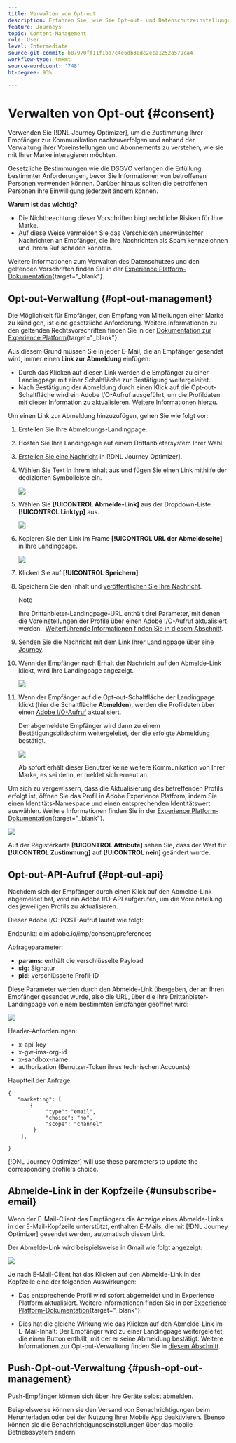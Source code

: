 ```yaml
---
title: Verwalten von Opt-out
description: Erfahren Sie, wie Sie Opt-out- und Datenschutzeinstellungen verwalten können
feature: Journeys
topic: Content-Management
role: User
level: Intermediate
source-git-commit: b07970ff11f1ba7c4e6db30dc2eca1252a579ca4
workflow-type: tm+mt
source-wordcount: '748'
ht-degree: 93%

---
```


# Verwalten von Opt-out {#consent}

Verwenden Sie [!DNL Journey Optimizer], um die Zustimmung Ihrer Empfänger zur Kommunikation nachzuverfolgen und anhand der Verwaltung ihrer Voreinstellungen und Abonnements zu verstehen, wie sie mit Ihrer Marke interagieren möchten. <!--Their preferences and subscriptions are handled through Consent management.-->

Gesetzliche Bestimmungen wie die DSGVO verlangen die Erfüllung bestimmter Anforderungen, bevor Sie Informationen von betroffenen Personen verwenden können. Darüber hinaus sollten die betroffenen Personen ihre Einwilligung jederzeit ändern können.

**Warum ist das wichtig?**

* Die Nichtbeachtung dieser Vorschriften birgt rechtliche Risiken für Ihre Marke.
* Auf diese Weise vermeiden Sie das Verschicken unerwünschter Nachrichten an Empfänger, die Ihre Nachrichten als Spam kennzeichnen und Ihrem Ruf schaden könnten.

Weitere Informationen zum Verwalten des Datenschutzes und den geltenden Vorschriften finden Sie in der [Experience Platform-Dokumentation](https://experienceleague.adobe.com/docs/experience-platform/privacy/home.html?lang=de){target=&quot;_blank&quot;}.

<!--* Recipients should be able to opt-in/opt-out from receiving electronic communication through one or more channel
* Recipients expect the brand to offer preference centre capability that controls how brand should engage with them (example: channel of communication, invasive and non-invasive tracking etc). This helps to fulfil regulatory obligations and also facilitates quality engagement with recipient. 
* The third category is the capability to offer subscription to recipients (newsletter, etc)-->

## Opt-out-Verwaltung {#opt-out-management}

Die Möglichkeit für Empfänger, den Empfang von Mitteilungen einer Marke zu kündigen, ist eine gesetzliche Anforderung. Weitere Informationen zu den geltenden Rechtsvorschriften finden Sie in der [Dokumentation zur Experience Platform](https://experienceleague.adobe.com/docs/experience-platform/privacy/regulations/overview.html?lang=de#regulations){target=&quot;_blank&quot;}.

Aus diesem Grund müssen Sie in jeder E-Mail, die an Empfänger gesendet wird, immer einen **Link zur Abmeldung** einfügen:
* Durch das Klicken auf diesen Link werden die Empfänger zu einer Landingpage mit einer Schaltfläche zur Bestätigung weitergeleitet.
* Nach Bestätigung der Abmeldung durch einen Klick auf die Opt-out-Schaltfläche wird ein Adobe I/O-Aufruf ausgeführt, um die Profildaten mit dieser Information zu aktualisieren. [Weitere Informationen hierzu](#consent-service-api).

Um einen Link zur Abmeldung hinzuzufügen, gehen Sie wie folgt vor:

1. Erstellen Sie Ihre Abmeldungs-Landingpage.
1. Hosten Sie Ihre Landingpage auf einem Drittanbietersystem Ihrer Wahl.
1. [Erstellen Sie eine Nachricht](../../help/using/create-message.md) in [!DNL Journey Optimizer].

   <!--The link to your landing page should contain a static URL and the profile ID.-->

1. Wählen Sie Text in Ihrem Inhalt aus und fügen Sie einen Link mithilfe der dedizierten Symbolleiste ein.

   ![](assets/opt-out-insert-link.png)

1. Wählen Sie **[!UICONTROL Abmelde-Link]** aus der Dropdown-Liste **[!UICONTROL Linktyp]** aus.

   ![](assets/opt-out-link-type.png)

1. Kopieren Sie den Link im Frame **[!UICONTROL URL der Abmeldeseite]** in Ihre Landingpage.

   ![](assets/opt-out-link-url.png)

1. Klicken Sie auf **[!UICONTROL Speichern]**.

1. Speichern Sie den Inhalt und [veröffentlichen Sie Ihre Nachricht](../../help/using/publish-manage-message.md).

   >[!NOTE]
   >
   >Ihre Drittanbieter-Landingpage-URL enthält drei Parameter, mit denen die Voreinstellungen der Profile über einen Adobe I/O-Aufruf aktualisiert werden. &#x200B; [Weiterführende Informationen finden Sie in diesem Abschnitt](#consent-service-api).

1. Senden Sie die Nachricht mit dem Link Ihrer Landingpage über eine [Journey](building-journeys/journey.md).

1. Wenn der Empfänger nach Erhalt der Nachricht auf den Abmelde-Link klickt, wird Ihre Landingpage angezeigt.

   ![](assets/opt-out-lp-example.png)

1. Wenn der Empfänger auf die Opt-out-Schaltfläche der Landingpage klickt (hier die Schaltfläche **Abmelden**), werden die Profildaten über einen [Adobe I/O-Aufruf](#opt-out-api) aktualisiert.

   Der abgemeldete Empfänger wird dann zu einem Bestätigungsbildschirm weitergeleitet, der die erfolgte Abmeldung bestätigt.

   ![](assets/opt-out-confirmation-example.png)

   Ab sofort erhält dieser Benutzer keine weitere Kommunikation von Ihrer Marke, es sei denn, er meldet sich erneut an.

Um sich zu vergewissern, dass die Aktualisierung des betreffenden Profils erfolgt ist, öffnen Sie das Profil in Adobe Experience Platform, indem Sie einen Identitäts-Namespace und einen entsprechenden Identitätswert auswählen. Weitere Informationen finden Sie in der [Experience Platform-Dokumentation](https://experienceleague.adobe.com/docs/experience-platform/profile/ui/user-guide.html?lang=de#getting-started){target=&quot;_blank&quot;}.

![](assets/opt-out-profile-choice.png)

Auf der Registerkarte **[!UICONTROL Attribute]** sehen Sie, dass der Wert für **[!UICONTROL Zustimmung]** auf **[!UICONTROL nein]** geändert wurde.

<!--The opt-out URL is resolved upon each recipient receiving the message. It is then personalized with the relevant encrypted parameters (profile ID, profile name, journey ID, sandbox ID, and message execution ID).-->

## Opt-out-API-Aufruf {#opt-out-api}

Nachdem sich der Empfänger durch einen Klick auf den Abmelde-Link abgemeldet hat, wird ein Adobe I/O-API <!--Consent service API to capture the encrypted data and-->aufgerufen, um die Voreinstellung des jeweiligen Profils zu aktualisieren.

Dieser Adobe I/O-POST-Aufruf lautet wie folgt:

Endpunkt: cjm.adobe.io/imp/consent/preferences

Abfrageparameter:
* **params**: enthält die verschlüsselte Payload
* **sig**: Signatur <!--which signature?-->
* **pid**: verschlüsselte Profil-ID

Diese Parameter werden durch den Abmelde-Link übergeben, der an Ihren Empfänger gesendet wurde, also die URL, über die Ihre Drittanbieter-Landingpage von einem bestimmten Empfänger geöffnet wird:

![](assets/opt-out-parameters.png)

<!--QUESTION: How do you get the URL built for each recipient? Do you have to wait until each targeted recipient receives the unsubscribe link or can you deduce it in advance? Is it done automatically upon the API call or do you have to do something manually for each profile? In other words will the LP automatically include the 3 parameters or do you have to insert something manually? Still not completely clear-->

Header-Anforderungen:
* x-api-key
* x-gw-ims-org-id
* x-sandbox-name
* authorization (Benutzer-Token ihres technischen Accounts) <!--How do you find this information? And other header elements?-->

Hauptteil der Anfrage:

```
{
   "marketing": [
       {
            "type": "email",           
            "choice": "no",          
            "scope": "channel"       
        }
    ],
 
}
```

<!--The Consent service /-->[!DNL Journey Optimizer] will <!--decrypt and-->use these parameters to update the corresponding profile's choice. <!--and provide an answer back to the landing page.-->

## Abmelde-Link in der Kopfzeile {#unsubscribe-email}

Wenn der E-Mail-Client des Empfängers die Anzeige eines Abmelde-Links in der E-Mail-Kopfzeile unterstützt, enthalten E-Mails, die mit [!DNL Journey Optimizer] gesendet werden, automatisch diesen Link.

Der Abmelde-Link wird beispielsweise in Gmail wie folgt angezeigt:

![](assets/unsubscribe-email.png)

Je nach E-Mail-Client hat das Klicken auf den Abmelde-Link in der Kopfzeile eine der folgenden Auswirkungen:

* Das entsprechende Profil wird sofort abgemeldet und in Experience Platform aktualisiert. Weitere Informationen finden Sie in der [Experience Platform-Dokumentation](https://experienceleague.adobe.com/docs/experience-platform/profile/ui/user-guide.html?lang=en#getting-started){target=&quot;_blank&quot;}.

* Dies hat die gleiche Wirkung wie das Klicken auf den Abmelde-Link im E-Mail-Inhalt: Der Empfänger wird zu einer Landingpage weitergeleitet, die einen Button enthält, mit der er seine Abmeldung bestätigt. Weitere Informationen zur Opt-out-Verwaltung finden Sie in [diesem Abschnitt](#opt-out-management).

## Push-Opt-out-Verwaltung {#push-opt-out-management}

Push-Empfänger können sich über ihre Geräte selbst abmelden.

Beispielsweise können sie den Versand von Benachrichtigungen beim Herunterladen oder bei der Nutzung Ihrer Mobile App deaktivieren. Ebenso können sie die Benachrichtigungseinstellungen über das mobile Betriebssystem ändern.
